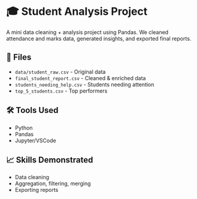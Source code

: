 # 🎓 Student Analysis Project

A mini data cleaning + analysis project using Pandas.
We cleaned attendance and marks data, generated insights, and exported final reports.

## 📁 Files
- `data/student_raw.csv` - Original data
- `final_student_report.csv` - Cleaned & enriched data
- `students_needing_help.csv` - Students needing attention
- `top_5_students.csv` - Top performers

## 🛠 Tools Used
- Python
- Pandas
- Jupyter/VSCode

## 📈 Skills Demonstrated
- Data cleaning
- Aggregation, filtering, merging
- Exporting reports
